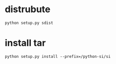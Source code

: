 # distrubute
`python setup.py sdist`

# install tar
`python setup.py install --prefix=/python-si/si`